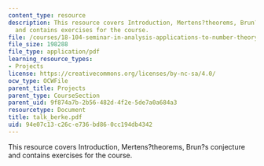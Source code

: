 ```yaml
---
content_type: resource
description: This resource covers Introduction, Mertens?theorems, Brun?s conjecture
  and contains exercises for the course.
file: /courses/18-104-seminar-in-analysis-applications-to-number-theory-fall-2006/94e07c13c26ce736bd860cc194db4342_talk_berke.pdf
file_size: 198288
file_type: application/pdf
learning_resource_types:
- Projects
license: https://creativecommons.org/licenses/by-nc-sa/4.0/
ocw_type: OCWFile
parent_title: Projects
parent_type: CourseSection
parent_uid: 9f874a7b-2b56-482d-4f2e-5de7a0a684a3
resourcetype: Document
title: talk_berke.pdf
uid: 94e07c13-c26c-e736-bd86-0cc194db4342
---
```

This resource covers Introduction, Mertens?theorems, Brun?s conjecture and contains exercises for the course.